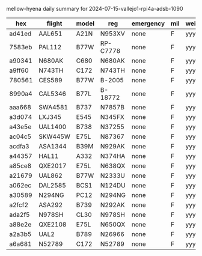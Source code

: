 mellow-hyena daily summary for 2024-07-15-vallejo1-rpi4a-adsb-1090

|hex|flight|model|reg|emergency|mil|weirdo|
|--|--|--|--|--|--|--|
|ad41ed|AAL651|A21N|N953XV|none|F|yyy|
|7583eb|PAL112|B77W|RP-C7778|none|F|yyy|
|a90341|N680AK|C680|N680AK|none|F|yyy|
|a9ff60|N743TH|C172|N743TH|none|F|yyy|
|780561|CES589|B77W|B-2005|none|F|yyy|
|8990a4|CAL5346|B77L|B-18772|none|F|yyy|
|aaa668|SWA4581|B737|N7857B|none|F|yyy|
|a3d074|LXJ345|E545|N345FX|none|F|yyy|
|a43e5e|UAL1400|B738|N37255|none|F|yyy|
|ac04c5|SKW445W|E75L|N87367|none|F|yyy|
|acdfa3|ASA1344|B39M|N929AK|none|F|yyy|
|a44357|HAL11|A332|N374HA|none|F|yyy|
|a85ce8|QXE2017|E75L|N638QX|none|F|yyy|
|a21679|UAL862|B77W|N2333U|none|F|yyy|
|a062ec|DAL2585|BCS1|N124DU|none|F|yyy|
|a30589|N294NG|PC12|N294NG|none|F|yyy|
|a2fcf2|ASA292|B739|N292AK|none|F|yyy|
|ada2f5|N978SH|CL30|N978SH|none|F|yyy|
|a88e2e|QXE2108|E75L|N650QX|none|F|yyy|
|a2a3b5|UAL2|B789|N26966|none|F|yyy|
|a6a681|N52789|C172|N52789|none|F|yyy|
